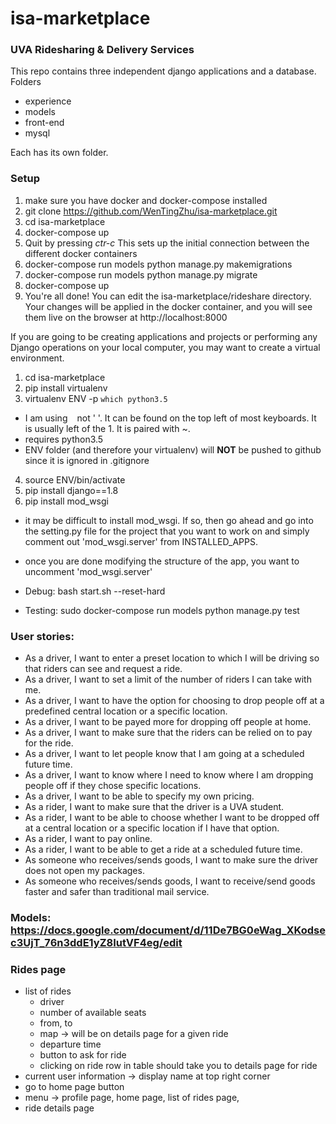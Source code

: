 # isa-marketplace

### UVA Ridesharing & Delivery Services

This repo contains three independent django applications and a database.
Folders
* experience
* models
* front-end
* mysql

Each has its own folder.


### Setup
1. make sure you have docker and docker-compose installed
2. git clone https://github.com/WenTingZhu/isa-marketplace.git
3. cd isa-marketplace
4. docker-compose up
5. Quit by pressing *ctr-c* This sets up the initial connection between the different docker containers
4. docker-compose run models python manage.py makemigrations
5. docker-compose run models python manage.py migrate
6. docker-compose up
7. You're all done! You can edit the isa-marketplace/rideshare directory. Your changes will be applied in the docker container, and you will see them live on the browser at http://localhost:8000

If you are going to be creating applications and projects or performing any Django operations on your local computer, you may want to create a virtual environment.
1. cd isa-marketplace
2. pip install virtualenv
3. virtualenv ENV -p `which python3.5`
  * I am using ` ` not ' '. It can be found on the top left of most keyboards. It is usually left of the 1. It is paired with ~.
  * requires python3.5
  * ENV folder (and therefore your virtualenv) will **NOT** be pushed to github since it is ignored in .gitignore
4. source ENV/bin/activate
5. pip install django==1.8
6. pip install mod_wsgi
  * it may be difficult to install mod_wsgi. If so, then go ahead and go into the setting.py file for the project that you want to work on and simply comment out 'mod_wsgi.server' from INSTALLED_APPS.
  * once you are done modifying the structure of the app, you want to uncomment 'mod_wsgi.server'

* Debug: bash start.sh --reset-hard

* Testing: sudo docker-compose run models python manage.py test


### User stories:
- As a driver, I want to enter a preset location to which I will be driving so that riders can see and request a ride.
- As a driver, I want to set a limit of the number of riders I can take with me.
- As a driver, I want to have the option for choosing to drop people off at a predefined central location or a specific location.
- As a driver, I want to be payed more for dropping off people at home.
- As a driver, I want to make sure that the riders can be relied on to pay for the ride.
- As a driver, I want to let people know that I am going at a scheduled future time.
- As a driver, I want to know where I need to know where I am dropping people off if they chose specific locations.
- As a driver, I want to be able to specify my own pricing.
- As a rider, I want to make sure that the driver is a UVA student.
- As a rider, I want to be able to choose whether I want to be dropped off at a central location or a specific location if I have that option.
- As a rider, I want to pay online.
- As a rider, I want to be able to get a ride at a scheduled future time.
- As someone who receives/sends goods, I want to make sure the driver does not open my packages.
- As someone who receives/sends goods, I want to receive/send goods faster and safer than traditional mail service.

### Models: https://docs.google.com/document/d/11De7BG0eWag_XKodsec3UjT_76n3ddE1yZ8IutVF4eg/edit


### Rides page
* list of rides
  * driver
  * number of available seats
  * from, to
  * map -> will be on details page for a given ride
  * departure time
  * button to ask for ride
  * clicking on ride row in table should take you to details page for ride
* current user information -> display name at top right corner
* go to home page button
* menu -> profile page, home page, list of rides page,
* ride details page
